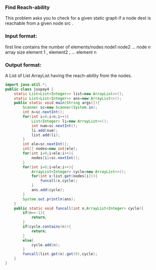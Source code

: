 ### Find Reach-ability
This problem asks you to check for a given static graph if a node dest is
reachable from a given node src .
### Input format:
first line contains the number of elements/nodes
node1 node2 ... node n
array size
element 1 , element2 , ... element n
### Output format:
A List of List ArrayList having the reach-ability from the nodes.
``` java
import java.util.*;
public class juspay4 {
    static List<List<Integer>> list=new ArrayList<>();
    static List<List<Integer>> ans=new ArrayList<>();
    public static void main(String args[]){
        Scanner sc=new Scanner(System.in);
        int n=sc.nextInt();
        for(int i=0;i<n;i++){
            List<Integer> li=new ArrayList<>();
            int num=sc.nextInt();
            li.add(num);
            list.add(li);
        }
        int ele=sc.nextInt();
        int[] nodes=new int[ele];
        for(int i=0;i<ele;i++){
            nodes[i]=sc.nextInt();
        }
        for(int i=0;i<ele;i++){
            ArrayList<Integer> cycle=new ArrayList<>();
            for(int x:list.get(nodes[i])){
                funcall(x,cycle);
            }
            ans.add(cycle);
        }
        System.out.println(ans);
    }
    public static void funcall(int n,ArrayList<Integer> cycle){
        if(n==-1){
            return;
        }
        if(cycle.contains(n)){
            return;
        }
        else{
            cycle.add(n);
        }
        funcall(list.get(n).get(0),cycle);
    }
}

```
